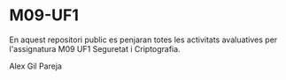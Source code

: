 # M09-UF1
En aquest repositori public es penjaran totes les activitats avaluatives per l'assignatura M09 UF1 Seguretat i Criptografia.

Alex Gil Pareja
